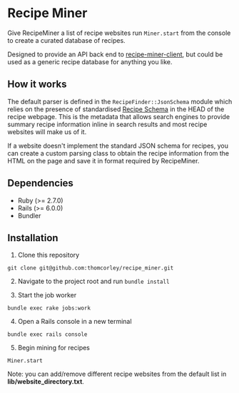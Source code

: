 # Recipe Miner

Give RecipeMiner a list of recipe websites run `Miner.start` from the console to create a curated database of recipes.

Designed to provide an API back end to [recipe-miner-client](https://github.com/thomcorley/recipe-miner-client), but could be used as a generic recipe database for anything you like.

## How it works

The default parser is defined in the `RecipeFinder::JsonSchema` module which relies on the presence of standardised [Recipe Schema](https://schema.org/Recipe) in the HEAD of the recipe webpage. This is the metadata that allows search engines to provide summary recipe information inline in search results and most recipe websites will make us of it.

If a website doesn't implement the standard JSON schema for recipes, you can create a custom parsing class to obtain the recipe information from the HTML on the page and save it in format required by RecipeMiner.

## Dependencies

* Ruby (>= 2.7.0)
* Rails (>= 6.0.0)
* Bundler

## Installation

1. Clone this repository
```
git clone git@github.com:thomcorley/recipe_miner.git
```

2. Navigate to the project root and run `bundle install`


3. Start the job worker
```
bundle exec rake jobs:work
```

4. Open a Rails console in a new terminal
```
bundle exec rails console
```

5. Begin mining for recipes
```
Miner.start
```

Note: you can add/remove different recipe websites from the default list in **lib/website_directory.txt**.


